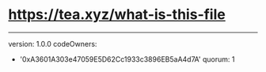 # https://tea.xyz/what-is-this-file
---
version: 1.0.0
codeOwners:
  - '0xA3601A303e47059E5D62Cc1933c3896EB5aA4d7A'
quorum: 1

